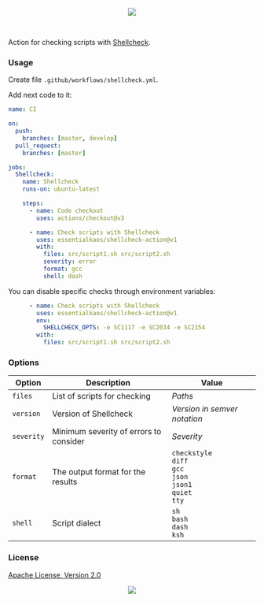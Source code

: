 <p align="center"><a href="#readme"><img src="https://gh.kaos.st/shellcheck-action.svg"/></a></p>

<br/>

Action for checking scripts with [Shellcheck](https://github.com/koalaman/shellcheck).

### Usage

Create file `.github/workflows/shellcheck.yml`.

Add next code to it:

```yml
name: CI

on:
  push:
    branches: [master, develop]
  pull_request:
    branches: [master]

jobs:
  Shellcheck:
    name: Shellcheck
    runs-on: ubuntu-latest

    steps:
      - name: Code checkout
        uses: actions/checkout@v3

      - name: Check scripts with Shellcheck
        uses: essentialkaos/shellcheck-action@v1
        with:
          files: src/script1.sh src/script2.sh
          severity: error
          format: gcc
          shell: dash

```

You can disable specific checks through environment variables:

```yml
      - name: Check scripts with Shellcheck
        uses: essentialkaos/shellcheck-action@v1
        env:
          SHELLCHECK_OPTS: -e SC1117 -e SC2034 -e SC2154
        with:
          files: src/script1.sh src/script2.sh
```

### Options

| Option | Description | Value |
|--------|-------------|--------|
| `files` | List of scripts for checking | _Paths_ |
| `version` | Version of Shellcheck | _Version in semver notation_ |
| `severity` | Minimum severity of errors to consider | _Severity_ |
| `format` | The output format for the results | `checkstyle`<br/>`diff`<br/>`gcc`<br/>`json`<br/>`json1`<br/>`quiet`<br/>`tty` |
| `shell` | Script dialect | `sh`<br/>`bash`<br/>`dash`<br/>`ksh` |

### License

[Apache License, Version 2.0](https://www.apache.org/licenses/LICENSE-2.0)

<p align="center"><a href="https://essentialkaos.com"><img src="https://gh.kaos.st/ekgh.svg"/></a></p>
